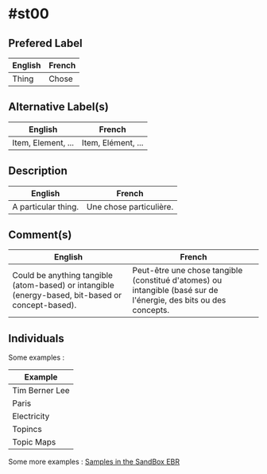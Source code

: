 #st00
===

Prefered Label
-
<table>
    <thead>
        <tr>
            <th>English</th>
            <th>French</th>
        </tr>
    </thead>
    <tbody>
        <tr>
            <td>Thing</td>
            <td>Chose</td>
        </tr>
    </tbody>
</table>

Alternative Label(s)
-
<table>
    <thead>
        <tr>
            <th>English</th>
            <th>French</th>
        </tr>
    </thead>
    <tbody>
        <tr>
            <td>Item, Element, ...</td>
            <td>Item, Elément, ...</td>
        </tr>
    </tbody>
</table>

Description
-
<table>
    <thead>
        <tr>
            <th>English</th>
            <th>French</th>
        </tr>
    </thead>
    <tbody>
        <tr>
            <td>A particular thing.</td>
            <td>Une chose particulière.</td>
        </tr>
    </tbody>
</table>

Comment(s)
-
<table>
    <thead>
        <tr>
            <th>English</th>
            <th>French</th>
        </tr>
    </thead>
    <tbody>
        <tr>
            <td>Could be anything tangible (atom-based) or intangible (energy-based, bit-based or concept-based).</td>
            <td>Peut-être une chose tangible (constitué d'atomes) ou intangible (basé sur de l'énergie, des bits ou des concepts.</td>
        </tr>
    </tbody>
</table>

Individuals
-

Some examples : 
<table>
    <thead>
        <tr>
            <th>Example</th>
        </tr>
    </thead>
    <tbody>
        <tr>
            <td>Tim Berner Lee</td>
        </tr>
        <tr>
            <td>Paris</td>
        </tr>
        <tr>
            <td>Electricity</td>
        </tr>
        <tr>
            <td>Topincs</td>
        </tr>
        <tr>
            <td>Topic Maps</td>
        </tr>
    </tbody>
</table>

Some more examples : <a href="https://www.topincs.com/iPlumb3rSandBox/.index?tt=1219">Samples in the SandBox EBR</a>


